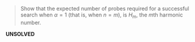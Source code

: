 > Show that the expected number of probes required for a successful search when
> $\alpha = 1$ (that is, when $n = m$), is $H_m$, the $m$th harmonic number.

**UNSOLVED**
